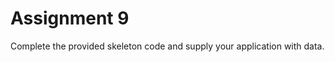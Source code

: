 Assignment 9
============

Complete the provided skeleton code and supply your application with data.
